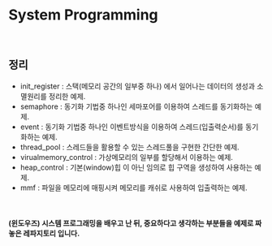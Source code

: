
<h1>System Programming</h1>

<br/>

<h2>정리</h2>

- init_register : 스택(메모리 공간의 일부중 하나) 에서 일어나는 데이터의 생성과 소멸원리를 정리한 예제.
- semaphore : 동기화 기법중 하나인 세마포어를 이용하여 스레드를 동기화하는 예제.
- event : 동기화 기법중 하나인 이벤트방식을 이용하여 스레드(입출력순서)를 동기화하는 예제.
- thread_pool : 스레드들을 활용할 수 있는 스레드풀을 구현한 간단한 예제.
- virualmemory_control : 가상메모리의 일부를 할당해서 이용하는 예제.
- heap_control : 기본(window)힙 이 아닌 임의로 힙 구역을 생성하여 사용하는 예제.
- mmf : 파일을 메모리에 매핑시켜 메모리를 캐쉬로 사용하여 입출력하는 예제.

<br/>

<h4>(윈도우즈) 시스템 프로그래밍을 배우고 난 뒤, 중요하다고 생각하는 부분들을 예제로 짜 놓은 레파지토리 입니다.</h4>
